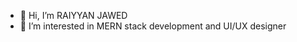 - 👋 Hi, I’m RAIYYAN JAWED
- 👀 I’m interested in MERN stack development and UI/UX designer

<!---
RAIYYANJAWED-07/RAIYYANJAWED-07 is a ✨ special ✨ repository because its `README.md` (this file) appears on your GitHub profile.
You can click the Preview link to take a look at your
